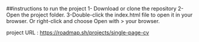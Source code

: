 ##instructions to run the project
1- Download or clone the repository
2-Open the project folder.
3-Double-click the index.html file to open it in your browser. Or right-click and choose Open with > your browser.

project URL :
https://roadmap.sh/projects/single-page-cv
